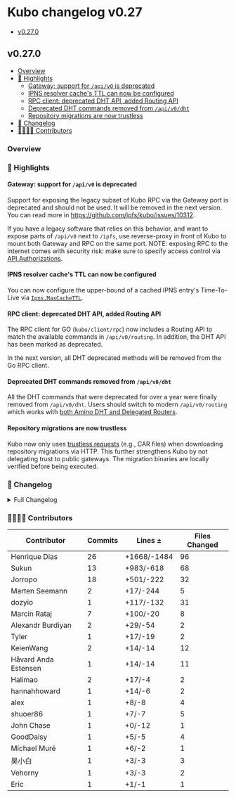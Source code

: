 # Kubo changelog v0.27

- [v0.27.0](#v0270)

## v0.27.0

- [Overview](#overview)
- [🔦 Highlights](#-highlights)
  - [Gateway: support for `/api/v0` is deprecated](#gateway-support-for-apiv0-is-deprecated)
  - [IPNS resolver cache's TTL can now be configured](#ipns-resolver-caches-ttl-can-now-be-configured)
  - [RPC client: deprecated DHT API, added Routing API](#rpc-client-deprecated-dht-api-added-routing-api)
  - [Deprecated DHT commands removed from `/api/v0/dht`](#deprecated-dht-commands-removed-from-apiv0dht)
  - [Repository migrations are now trustless](#repository-migrations-are-now-trustless)
- [📝 Changelog](#-changelog)
- [👨‍👩‍👧‍👦 Contributors](#-contributors)

### Overview

### 🔦 Highlights

#### Gateway: support for `/api/v0` is deprecated

Support for exposing the legacy subset of Kubo RPC via the Gateway port is deprecated and should not be used. It will be removed in the next version. You can read more in <https://github.com/ipfs/kubo/issues/10312>.

If you have a legacy software that relies on this behavior, and want to expose parts of `/api/v0` next to `/ipfs`, use reverse-proxy in front of Kubo to mount both Gateway and RPC on the same port. NOTE: exposing RPC to the internet comes with security risk: make sure to specify access control via [API.Authorizations](https://github.com/ipfs/kubo/blob/master/docs/config.md#apiauthorizations).

#### IPNS resolver cache's TTL can now be configured

You can now configure the upper-bound of a cached IPNS entry's Time-To-Live via [`Ipns.MaxCacheTTL`](https://github.com/ipfs/kubo/blob/master/docs/config.md#ipnsmaxcachettl).

#### RPC client: deprecated DHT API, added Routing API

The RPC client for GO (`kubo/client/rpc`) now includes a Routing API to match the available commands in `/api/v0/routing`. In addition, the DHT API has been marked as deprecated.

In the next version, all DHT deprecated methods will be removed from the Go RPC client.

#### Deprecated DHT commands removed from `/api/v0/dht`

All the DHT commands that were deprecated for over a year were finally removed from `/api/v0/dht`. Users should switch to modern `/api/v0/routing` which works with [both Amino DHT and Delegated Routers](https://github.com/ipfs/kubo/blob/master/docs/config.md#routing).

#### Repository migrations are now trustless

Kubo now only uses [trustless requests](https://specs.ipfs.tech/http-gateways/trustless-gateway/) (e.g., CAR files) when downloading repository migrations via HTTP. This further strengthens Kubo by not delegating trust to public gateways. The migration binaries are locally verified before being executed. 

### 📝 Changelog

<details><summary>Full Changelog</summary>

- github.com/ipfs/kubo:
  - chore: update version
  - chore: update version
  - test: cleanup content blocking tests (#10360) ([ipfs/kubo#10360](https://github.com/ipfs/kubo/pull/10360))
  - docs: improve release issue template
  - chore: update version
  - repo/fsrepo/migrations: verified HTTP migrations (#10324) ([ipfs/kubo#10324](https://github.com/ipfs/kubo/pull/10324))
  - chore: fix link
  - docs: clarify Gateway.ExposeRoutingAPI (#10337) ([ipfs/kubo#10337](https://github.com/ipfs/kubo/pull/10337))
  - commands/add: return an error when using --only-hash and --to-files
  - docs(config): mention routing v1 spec
  - core/commands: remove 'ipfs dht' commands, except 'query' (#10328) ([ipfs/kubo#10328](https://github.com/ipfs/kubo/pull/10328))
  - core: deprecate CoreAPI.Dht, introduce CoreAPI.Routing
  - refactor: superfluous namespace test redirects (#10322) ([ipfs/kubo#10322](https://github.com/ipfs/kubo/pull/10322))
  - feat: add Ipns.MaxCacheTTL
  - fix(gw): negative entity-bytes beyond file size (#10320) ([ipfs/kubo#10320](https://github.com/ipfs/kubo/pull/10320))
  - core/corehttp: wrap gateway with headers, deprecate gateway /api/v0
  - docs: add changelog link to release issue template
  - docs: remove whizzzkid
  - chore: create next changelog
  - Merge Release: v0.26.0 [skip changelog] ([ipfs/kubo#10313](https://github.com/ipfs/kubo/pull/10313))
  - config: remove all options that are marked as REMOVED
  - chore: remove Gateway.APICommands
  - docs(cli): name inspect --verify (#10308) ([ipfs/kubo#10308](https://github.com/ipfs/kubo/pull/10308))
  - docs: improve release issue template (#10305) ([ipfs/kubo#10305](https://github.com/ipfs/kubo/pull/10305))
  - core/corehttp: wrap hostname option with otelhttp
  - fix: profiling tests
  - profile: add trace
  - docs(config): clarify ReproviderStrategy roots
  - chore: update version
  - docs: in RELEASE_ISSUE_TEMPLATE ask releaser to ensure we are using the latest go release on the major branch
- github.com/ipfs/boxo (v0.17.0 -> v0.18.0):
  - Release v0.18.0 ([ipfs/boxo#581](https://github.com/ipfs/boxo/pull/581))
- github.com/libp2p/go-libp2p (v0.32.2 -> v0.33.0):
  - release v0.33.0 (#2715) ([libp2p/go-libp2p#2715](https://github.com/libp2p/go-libp2p/pull/2715))
  - chore: update deps for v0.33 (#2713) ([libp2p/go-libp2p#2713](https://github.com/libp2p/go-libp2p/pull/2713))
  - webrtc: wait for FIN_ACK before closing data channels (#2615) ([libp2p/go-libp2p#2615](https://github.com/libp2p/go-libp2p/pull/2615))
  - quic: upgrade quic-go to v0.41.0 (#2710) ([libp2p/go-libp2p#2710](https://github.com/libp2p/go-libp2p/pull/2710))
  - chore: remove unused GenerateEKeyPair function (#2711) ([libp2p/go-libp2p#2711](https://github.com/libp2p/go-libp2p/pull/2711))
  - chore: drop support for go1.20  (#2708) ([libp2p/go-libp2p#2708](https://github.com/libp2p/go-libp2p/pull/2708))
  - chore: testify fix  got, expected transpositions (#2666) ([libp2p/go-libp2p#2666](https://github.com/libp2p/go-libp2p/pull/2666))
  - docs: fix broken link in README
  - chore: fix typos (#2694) ([libp2p/go-libp2p#2694](https://github.com/libp2p/go-libp2p/pull/2694))
  - libp2phttp: fix flaky ExampleHost_listenOnHTTPTransportAndStreams (#2697) ([libp2p/go-libp2p#2697](https://github.com/libp2p/go-libp2p/pull/2697))
  - chore(p2p/host): fix typos (#2683) ([libp2p/go-libp2p#2683](https://github.com/libp2p/go-libp2p/pull/2683))
  - chore: fix typos (#2689) ([libp2p/go-libp2p#2689](https://github.com/libp2p/go-libp2p/pull/2689))
  - defaults: do TLS by default for encryption (#2650) ([libp2p/go-libp2p#2650](https://github.com/libp2p/go-libp2p/pull/2650))
  - webrtc: fix flaky TestMaxInFlightRequests (#2682) ([libp2p/go-libp2p#2682](https://github.com/libp2p/go-libp2p/pull/2682))
  - chore: remove unnecessary conversions (#2680) ([libp2p/go-libp2p#2680](https://github.com/libp2p/go-libp2p/pull/2680))
  - chore: update chat-with-mdns example readme (#2678) ([libp2p/go-libp2p#2678](https://github.com/libp2p/go-libp2p/pull/2678))
  - examples: call NewStream from only one side (#2677) ([libp2p/go-libp2p#2677](https://github.com/libp2p/go-libp2p/pull/2677))
  - chore: fix typos in comment (#2674) ([libp2p/go-libp2p#2674](https://github.com/libp2p/go-libp2p/pull/2674))
  - chore: update go-libp2p-asn-util (#2673) ([libp2p/go-libp2p#2673](https://github.com/libp2p/go-libp2p/pull/2673))
  - chore: update go security policy url (#2665) ([libp2p/go-libp2p#2665](https://github.com/libp2p/go-libp2p/pull/2665))
  - security: remove separate licenses for Noise and TLS (#2663) ([libp2p/go-libp2p#2663](https://github.com/libp2p/go-libp2p/pull/2663))
  - webrtc: clarify that there is no reuseport functionality (#2652) ([libp2p/go-libp2p#2652](https://github.com/libp2p/go-libp2p/pull/2652))
  - rcmgr: fix connmgr connection limit conflict warning (#2648) ([libp2p/go-libp2p#2648](https://github.com/libp2p/go-libp2p/pull/2648))
  - tcp: fix build on loong64 (#2655) ([libp2p/go-libp2p#2655](https://github.com/libp2p/go-libp2p/pull/2655))
  - swarm: fix grafana dashboard templating (#2640) ([libp2p/go-libp2p#2640](https://github.com/libp2p/go-libp2p/pull/2640))
  - chore: fix typos (#2608) ([libp2p/go-libp2p#2608](https://github.com/libp2p/go-libp2p/pull/2608))
  - chore: add resource manager dashboard to docker-compose (#2641) ([libp2p/go-libp2p#2641](https://github.com/libp2p/go-libp2p/pull/2641))
  - pstoremanager: fix race condition when removing peers from peer store (#2644) ([libp2p/go-libp2p#2644](https://github.com/libp2p/go-libp2p/pull/2644))
  - examples: remove unused 'SetStreamHandler' (#2598) ([libp2p/go-libp2p#2598](https://github.com/libp2p/go-libp2p/pull/2598))
  - Update docs from RSA to Ed25519 (#2606) ([libp2p/go-libp2p#2606](https://github.com/libp2p/go-libp2p/pull/2606))
- github.com/multiformats/go-multiaddr (v0.12.1 -> v0.12.2):
  - chore: release v0.12.2
  - tests: add round trip equality check to fuzz (#232) ([multiformats/go-multiaddr#232](https://github.com/multiformats/go-multiaddr/pull/232))
  - fix: correctly parse ports as uint16 and explicitly fail on overflows (#228) ([multiformats/go-multiaddr#228](https://github.com/multiformats/go-multiaddr/pull/228))
  - replace custom random tests with testing.F (#227) ([multiformats/go-multiaddr#227](https://github.com/multiformats/go-multiaddr/pull/227))

</details>

### 👨‍👩‍👧‍👦 Contributors

| Contributor | Commits | Lines ± | Files Changed |
|-------------|---------|---------|---------------|
| Henrique Dias | 26 | +1668/-1484 | 96 |
| Sukun | 13 | +983/-618 | 68 |
| Jorropo | 18 | +501/-222 | 32 |
| Marten Seemann | 2 | +17/-244 | 5 |
| dozyio | 1 | +117/-132 | 31 |
| Marcin Rataj | 7 | +100/-20 | 8 |
| Alexandr Burdiyan | 2 | +29/-54 | 2 |
| Tyler | 1 | +17/-19 | 2 |
| KeienWang | 2 | +14/-14 | 12 |
| Håvard Anda Estensen | 1 | +14/-14 | 11 |
| Halimao | 2 | +17/-4 | 2 |
| hannahhoward | 1 | +14/-6 | 2 |
| alex | 1 | +8/-8 | 4 |
| shuoer86 | 1 | +7/-7 | 5 |
| John Chase | 1 | +0/-12 | 1 |
| GoodDaisy | 1 | +5/-5 | 4 |
| Michael Muré | 1 | +6/-2 | 1 |
| 吴小白 | 1 | +3/-3 | 3 |
| Vehorny | 1 | +3/-3 | 2 |
| Eric | 1 | +1/-1 | 1 |
